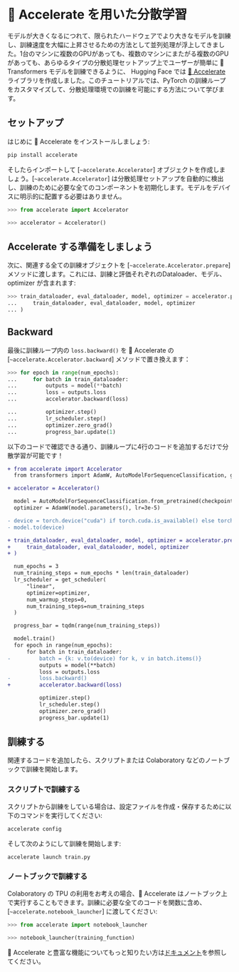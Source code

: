 <!--Copyright 2022 The HuggingFace Team. All rights reserved.

Licensed under the Apache License, Version 2.0 (the "License"); you may not use this file except in compliance with
the License. You may obtain a copy of the License at

http://www.apache.org/licenses/LICENSE-2.0

Unless required by applicable law or agreed to in writing, software distributed under the License is distributed on
an "AS IS" BASIS, WITHOUT WARRANTIES OR CONDITIONS OF ANY KIND, either express or implied. See the License for the
specific language governing permissions and limitations under the License.

⚠️ Note that this file is in Markdown but contain specific syntax for our doc-builder (similar to MDX) that may not be
rendered properly in your Markdown viewer.

-->

# 🤗 Accelerate を用いた分散学習

モデルが大きくなるにつれて、限られたハードウェアでより大きなモデルを訓練し、訓練速度を大幅に上昇させるための方法として並列処理が浮上してきました。1台のマシンに複数のGPUがあっても、複数のマシンにまたがる複数のGPUがあっても、あらゆるタイプの分散処理セットアップ上でユーザーが簡単に 🤗 Transformers モデルを訓練できるように、 Hugging Face では [🤗 Accelerate](https://huggingface.co/docs/accelerate) ライブラリを作成しました。このチュートリアルでは、PyTorch の訓練ループをカスタマイズして、分散処理環境での訓練を可能にする方法について学びます。

## セットアップ

はじめに 🤗 Accelerate をインストールしましょう:

```bash
pip install accelerate
```

そしたらインポートして [`~accelerate.Accelerator`] オブジェクトを作成しましょう。[`~accelerate.Accelerator`] は分散処理セットアップを自動的に検出し、訓練のために必要な全てのコンポーネントを初期化します。モデルをデバイスに明示的に配置する必要はありません。

```py
>>> from accelerate import Accelerator

>>> accelerator = Accelerator()
```

## Accelerate する準備をしましょう

次に、関連する全ての訓練オブジェクトを [`~accelerate.Accelerator.prepare`] メソッドに渡します。これには、訓練と評価それぞれのDataloader、モデル、optimizer が含まれます:

```py
>>> train_dataloader, eval_dataloader, model, optimizer = accelerator.prepare(
...     train_dataloader, eval_dataloader, model, optimizer
... )
```

## Backward

最後に訓練ループ内の `loss.backward()` を 🤗 Accelerate の [`~accelerate.Accelerator.backward`] メソッドで置き換えます：

```py
>>> for epoch in range(num_epochs):
...     for batch in train_dataloader:
...         outputs = model(**batch)
...         loss = outputs.loss
...         accelerator.backward(loss)

...         optimizer.step()
...         lr_scheduler.step()
...         optimizer.zero_grad()
...         progress_bar.update(1)
```

以下のコードで確認できる通り、訓練ループに4行のコードを追加するだけで分散学習が可能です！

```diff
+ from accelerate import Accelerator
  from transformers import AdamW, AutoModelForSequenceClassification, get_scheduler

+ accelerator = Accelerator()

  model = AutoModelForSequenceClassification.from_pretrained(checkpoint, num_labels=2)
  optimizer = AdamW(model.parameters(), lr=3e-5)

- device = torch.device("cuda") if torch.cuda.is_available() else torch.device("cpu")
- model.to(device)

+ train_dataloader, eval_dataloader, model, optimizer = accelerator.prepare(
+     train_dataloader, eval_dataloader, model, optimizer
+ )

  num_epochs = 3
  num_training_steps = num_epochs * len(train_dataloader)
  lr_scheduler = get_scheduler(
      "linear",
      optimizer=optimizer,
      num_warmup_steps=0,
      num_training_steps=num_training_steps
  )

  progress_bar = tqdm(range(num_training_steps))

  model.train()
  for epoch in range(num_epochs):
      for batch in train_dataloader:
-         batch = {k: v.to(device) for k, v in batch.items()}
          outputs = model(**batch)
          loss = outputs.loss
-         loss.backward()
+         accelerator.backward(loss)

          optimizer.step()
          lr_scheduler.step()
          optimizer.zero_grad()
          progress_bar.update(1)
```

## 訓練する

関連するコードを追加したら、スクリプトまたは Colaboratory などのノートブックで訓練を開始します。

### スクリプトで訓練する

スクリプトから訓練をしている場合は、設定ファイルを作成・保存するために以下のコマンドを実行してください:

```bash
accelerate config
```

そして次のようにして訓練を開始します:

```bash
accelerate launch train.py
```

### ノートブックで訓練する

Colaboratory の TPU の利用をお考えの場合、🤗 Accelerate はノートブック上で実行することもできます。訓練に必要な全てのコードを関数に含め、[`~accelerate.notebook_launcher`] に渡してください:

```py
>>> from accelerate import notebook_launcher

>>> notebook_launcher(training_function)
```

🤗 Accelerate と豊富な機能についてもっと知りたい方は[ドキュメント](https://huggingface.co/docs/accelerate)を参照してください。

